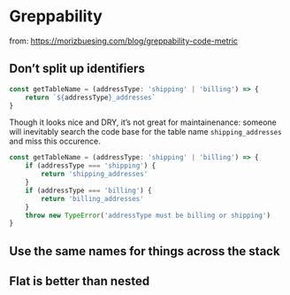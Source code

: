 # Greppability

from: <https://morizbuesing.com/blog/greppability-code-metric>

## Don’t split up identifiers

```javascript
const getTableName = (addressType: 'shipping' | 'billing') => {
    return `${addressType}_addresses`
}
```

Though it looks nice and DRY, it’s not great for maintainenance: someone will inevitably search the code base for the table name `shipping_addresses` and miss this occurence.

```javascript
const getTableName = (addressType: 'shipping' | 'billing') => {
    if (addressType === 'shipping') {
        return 'shipping_addresses'
    }
    if (addressType === 'billing') {
        return 'billing_addresses'
    }
    throw new TypeError('addressType must be billing or shipping')
}
```

## Use the same names for things across the stack

## Flat is better than nested
